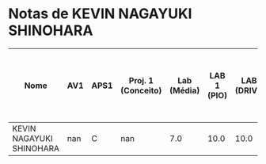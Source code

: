 # Notas de KEVIN NAGAYUKI SHINOHARA

| Nome | AV1 | APS1 | Proj. 1 (Conceito) | Lab (Média) | LAB 1 (PIO) | LAB 2 (DRIVER) | LAB 3 (PIO IRQ) | LAB 4 (RTOS) | LAB 5 (RTOS - HC-SR04) | LAB 6 (RTOS - IMU) | LAB 7 (RTOS - LCD-LVGL) | LAB 8 (TC - RTC - RTT) |
| --- | --- | --- | --- | --- | --- | --- | --- | --- | --- | --- | --- | --- |
| KEVIN NAGAYUKI SHINOHARA | nan | C | nan | 7.0 | 10.0 | 10.0 | 5.0 | 0.0 | 5.0 | 0.0 | 7.0 | 0.0 |
